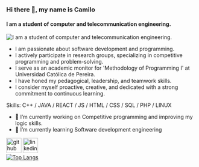 ### Hi there 👋, my name is Camilo
#### I am a student of computer and telecommunication engineering.
![I am a student of computer and telecommunication engineering.](https://i.pinimg.com/originals/99/cd/09/99cd0925c516b5d0a740dffd03c3e0df.gif)

- I am passionate about software development and programming.
- I actively participate in research groups, specializing in competitive programming and problem-solving.
- I serve as an academic monitor for 'Methodology of Programming I' at Universidad Católica de Pereira.
- I have honed my pedagogical, leadership, and teamwork skills.
- I consider myself proactive, creative, and dedicated with a strong commitment to continuous learning.

Skills: C++ / JAVA / REACT / JS / HTML / CSS / SQL / PHP / LINUX

- 🔭 I’m currently working on Competitive programming and improving my logic skills. 
- 🌱 I’m currently learning Software development engineering 

[<img src='https://cdn.jsdelivr.net/npm/simple-icons@3.0.1/icons/github.svg' alt='github' height='40'>](https://github.com/camCy) 
[<img src='https://cdn.jsdelivr.net/npm/simple-icons@3.0.1/icons/linkedin.svg' alt='linkedin' height='40'>](https://www.linkedin.com/in/www.linkedin.com/in/camilo-castañeda-yepes-a24a5628a/)  
[![Top Langs](https://github-readme-stats.vercel.app/api/top-langs/?username=camCy)](https://github.com/anuraghazra/github-readme-stats)
